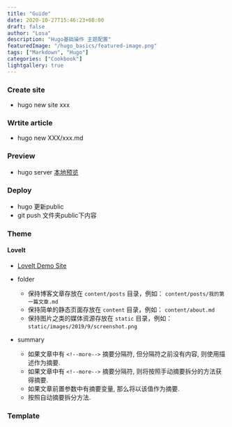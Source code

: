 ```yaml
---
title: "Guide"
date: 2020-10-27T15:46:23+08:00
draft: false
author: "Losa"
description: "Hugo基础操作 主题配置"
featuredImage: "/hugo_basics/featured-image.png"
tags: ["Markdown", "Hugo"]
categories: ["Cookbook"]
lightgallery: true
---
```


<!--more-->

### Create site

* hugo new site xxx

### Wrtite article

* hugo new XXX/xxx.md

### Preview

* hugo server  [本地预览](localhost:1313)

### Deploy

* hugo 更新public
* git push 文件夹public下内容

### Theme

#### LoveIt

* [LoveIt Demo Site](https://hugoloveit.com)

* folder
  * 保持博客文章存放在 `content/posts` 目录，例如： `content/posts/我的第一篇文章.md`
  * 保持简单的静态页面存放在 `content` 目录，例如： `content/about.md`
  * 保持图片之类的媒体资源存放在 `static` 目录，例如： `static/images/2019/9/screenshot.png`

* summary
  * 如果文章中有 `<!--more-->` 摘要分隔符, 但分隔符之前没有内容, 则使用描述作为摘要.
  * 如果文章中有 `<!--more-->` 摘要分隔符, 则将按照手动摘要拆分的方法获得摘要.
  * 如果文章前置参数中有摘要变量, 那么将以该值作为摘要.
  * 按照自动摘要拆分方法.

### Template



